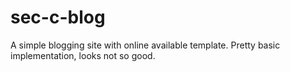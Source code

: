 # sec-c-blog
A simple blogging site with online available template.
Pretty basic implementation, looks not so good.
